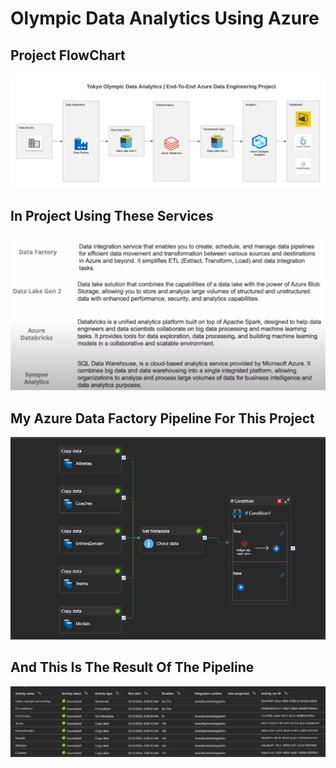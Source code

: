 # Olympic Data Analytics Using Azure

## Project FlowChart

![flowchart](images/flowchart.png)

## In Project Using These Services
![services-using](images/services_using.png)

## My Azure Data Factory Pipeline For This Project
![azure-data-factory-pipeline](images/azure-data-factory-pipeline.png)

## And This Is The Result Of The Pipeline
![pipeline_result](images/pipeline_result.png)